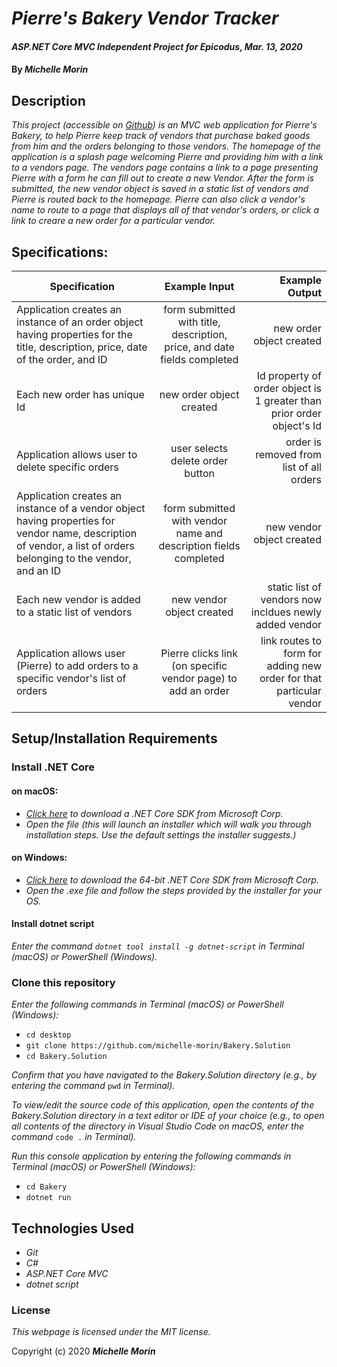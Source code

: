 # _Pierre's Bakery Vendor Tracker_

#### _ASP.NET Core MVC Independent Project for Epicodus_, _Mar. 13, 2020_

#### By _**Michelle Morin**_

## Description

_This project (accessible on [Github](https://github.com/michelle-morin/Bakery.Solution)) is an MVC web application for Pierre's Bakery, to help Pierre keep track of vendors that purchase baked goods from him and the orders belonging to those vendors. The homepage of the application is a splash page welcoming Pierre and providing him with a link to a vendors page. The vendors page contains a link to a page presenting Pierre with a form he can fill out to create a new Vendor. After the form is submitted, the new vendor object is saved in a static list of vendors and Pierre is routed back to the homepage. Pierre can also click a vendor's name to route to a page that displays all of that vendor's orders, or click a link to creare a new order for a particular vendor._ 

## Specifications:

| Specification | Example Input | Example Output |
| ------------- |:-------------:| -------------:|
| Application creates an instance of an order object having properties for the title, description, price, date of the order, and ID | form submitted with title, description, price, and date fields completed | new order object created |
| Each new order has unique Id | new order object created | Id property of order object is 1 greater than prior order object's Id |
| Application allows user to delete specific orders | user selects delete order button | order is removed from list of all orders |
| Application creates an instance of a vendor object having properties for vendor name, description of vendor, a list of orders belonging to the vendor, and an ID | form submitted with vendor name and description fields completed | new vendor object created |
| Each new vendor is added to a static list of vendors | new vendor object created | static list of vendors now incldues newly added vendor |
| Application allows user (Pierre) to add orders to a specific vendor's list of orders | Pierre clicks link (on specific vendor page) to add an order | link routes to form for adding new order for that particular vendor |

## Setup/Installation Requirements

### Install .NET Core

#### on macOS:
* _[Click here](https://dotnet.microsoft.com/download/thank-you/dotnet-sdk-2.2.106-macos-x64-installer) to download a .NET Core SDK from Microsoft Corp._
* _Open the file (this will launch an installer which will walk you through installation steps. Use the default settings the installer suggests.)_

#### on Windows:
* _[Click here](https://dotnet.microsoft.com/download/thank-you/dotnet-sdk-2.2.203-windows-x64-installer) to download the 64-bit .NET Core SDK from Microsoft Corp._
* _Open the .exe file and follow the steps provided by the installer for your OS._

#### Install dotnet script
_Enter the command ``dotnet tool install -g dotnet-script`` in Terminal (macOS) or PowerShell (Windows)._

### Clone this repository

_Enter the following commands in Terminal (macOS) or PowerShell (Windows):_
* ``cd desktop``
* ``git clone https://github.com/michelle-morin/Bakery.Solution``
* ``cd Bakery.Solution``

_Confirm that you have navigated to the Bakery.Solution directory (e.g., by entering the command_ ``pwd`` _in Terminal)._

_To view/edit the source code of this application, open the contents of the Bakery.Solution directory in a text editor or IDE of your choice (e.g., to open all contents of the directory in Visual Studio Code on macOS, enter the command_ ``code .`` _in Terminal)._

_Run this console application by entering the following commands in Terminal (macOS) or PowerShell (Windows):_
* ``cd Bakery``
* ``dotnet run``

## Technologies Used
* _Git_
* _C#_
* _ASP.NET Core MVC_
* _dotnet script_

### License

*This webpage is licensed under the MIT license.*

Copyright (c) 2020 **_Michelle Morin_**